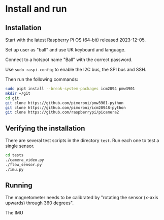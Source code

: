 # Install and run

## Installation

Start with the latest Raspberry Pi OS (64-bit) released 2023-12-05.

Set up user as "ball" and use UK keyboard and language.

Connect to a hotspot name "Ball" with the correct password.

Use `sudo raspi-config` to enable the I2C bus, the SPI bus and SSH.

Then run the following commands:

```bash
sudo pip3 install --break-system-packages icm2094 pmw3901
mkdir ~/git
cd git
git clone https://github.com/pimoroni/pmw3901-python
git clone https://github.com/pimoroni/icm20948-python
git clone https://github.com/raspberrypi/picamera2
```

## Verifying the installation

There are several test scripts in the directory `test`.  Run each one to test a single sensor.

```bash
cd tests
./camera_video.py
./flow_sensor.py
./imu.py
```

## Running

The magnetometer needs to be calibrated by "rotating the sensor (x-axis upwards) through 360 degrees".

The IMU